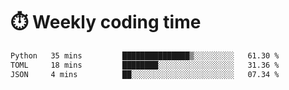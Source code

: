 
# :stopwatch: Weekly coding time
<!--START_SECTION:waka-->

```txt
Python   35 mins         ███████████████▒░░░░░░░░░   61.30 %
TOML     18 mins         ████████░░░░░░░░░░░░░░░░░   31.36 %
JSON     4 mins          ██░░░░░░░░░░░░░░░░░░░░░░░   07.34 %
```

<!--END_SECTION:waka-->


<!-- <p> <img src="https://github-readme-stats.vercel.app/api?username=cozgerest&show_icons=true&hide_border=false" />  </p> -->

